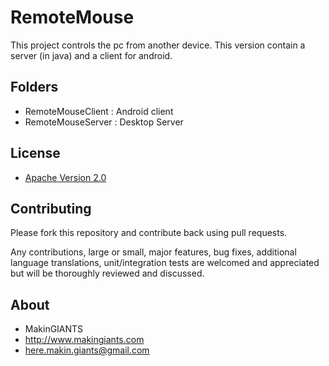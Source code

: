 # RemoteMouse

This project controls the pc from another device.
This version contain a server (in java) and a client for android.


## Folders
+ RemoteMouseClient : Android client
+ RemoteMouseServer : Desktop Server


## License

* [Apache Version 2.0](http://www.apache.org/licenses/LICENSE-2.0.html)


## Contributing

Please fork this repository and contribute back using pull requests.

Any contributions, large or small, major features, bug fixes, additional
language translations, unit/integration tests are welcomed and appreciated
but will be thoroughly reviewed and discussed.


## About

+ MakinGIANTS
+ http://www.makingiants.com
+ here.makin.giants@gmail.com